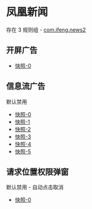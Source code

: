 # 凤凰新闻

存在 3 规则组 - [com.ifeng.news2](/src/apps/com.ifeng.news2.ts)

## 开屏广告

- [快照-0](https://i.gkd.li/import/12705529)

## 信息流广告

默认禁用

- [快照-0](https://i.gkd.li/import/12705500)
- [快照-1](https://i.gkd.li/import/12705508)
- [快照-2](https://i.gkd.li/import/12705511)
- [快照-3](https://i.gkd.li/import/12705518)
- [快照-4](https://i.gkd.li/import/12705520)
- [快照-5](https://i.gkd.li/import/12705505)

## 请求位置权限弹窗

默认禁用 - 自动点击取消

- [快照-0](https://i.gkd.li/import/12705531)

